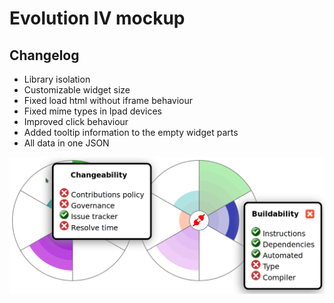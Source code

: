 # Evolution IV mockup
## Changelog
- Library isolation
- Customizable widget size
- Fixed load html without iframe behaviour
- Fixed mime types in Ipad devices
- Improved click behaviour
- Added tooltip information to the empty widget parts
- All data in one JSON

![screenshot](screenshot.png)
